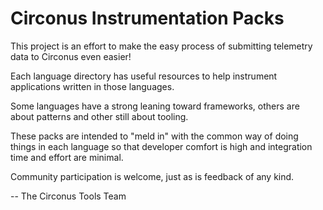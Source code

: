 # Circonus Instrumentation Packs

This project is an effort to make the easy process of submitting telemetry data to Circonus even easier!

Each language directory has useful resources to help instrument applications written in those languages.

Some languages have a strong leaning toward frameworks, others are about patterns and other still about tooling.

These packs are intended to "meld in" with the common way of doing things in each language so that developer comfort is high and integration time and effort are minimal.

Community participation is welcome, just as is feedback of any kind.

--
The Circonus Tools Team
